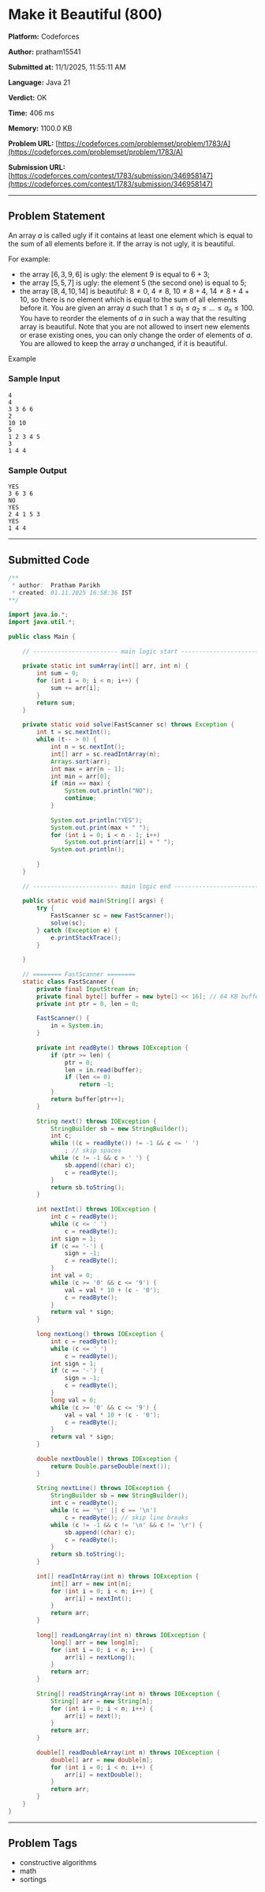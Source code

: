 
# Make it Beautiful (800)

**Platform:** Codeforces  

**Author:** pratham15541  

**Submitted at:** 11/1/2025, 11:55:11 AM  

**Language:** Java 21  

**Verdict:** OK  

**Time:** 406 ms  

**Memory:** 1100.0 KB  

**Problem URL:** [https://codeforces.com/problemset/problem/1783/A](https://codeforces.com/problemset/problem/1783/A)  

**Submission URL:** [https://codeforces.com/contest/1783/submission/346958147](https://codeforces.com/contest/1783/submission/346958147)  

---

## Problem Statement
An array $a$ is called ugly if it contains at least one element which is equal to the sum of all elements before it. If the array is not ugly, it is beautiful.

For example:

 
*  the array $[6, 3, 9, 6]$ is ugly: the element $9$ is equal to $6 + 3$; 
*  the array $[5, 5, 7]$ is ugly: the element $5$ (the second one) is equal to $5$; 
*  the array $[8, 4, 10, 14]$ is beautiful: $8 \ne 0$, $4 \ne 8$, $10 \ne 8 + 4$, $14 \ne 8 + 4 + 10$, so there is no element which is equal to the sum of all elements before it. You are given an array $a$ such that $1 \le a_1 \le a_2 \le \dots \le a_n \le 100$. You have to reorder the elements of $a$ in such a way that the resulting array is beautiful. Note that you are not allowed to insert new elements or erase existing ones, you can only change the order of elements of $a$. You are allowed to keep the array $a$ unchanged, if it is beautiful.

Example

### Sample Input
```
4
4
3 3 6 6
2
10 10
5
1 2 3 4 5
3
1 4 4
```

### Sample Output
```
YES
3 6 3 6
NO
YES
2 4 1 5 3
YES
1 4 4
```

---

## Submitted Code

```java
/**
 * author:  Pratham Parikh
 * created: 01.11.2025 16:58:36 IST
**/
 
import java.io.*;
import java.util.*;
 
public class Main {
 
    // ------------------------ main logic start ------------------------
 
    private static int sumArray(int[] arr, int n) {
        int sum = 0;
        for (int i = 0; i < n; i++) {
            sum += arr[i];
        }
        return sum;
    }
 
    private static void solve(FastScanner sc) throws Exception {
        int t = sc.nextInt();
        while (t-- > 0) {
            int n = sc.nextInt();
            int[] arr = sc.readIntArray(n);
            Arrays.sort(arr);
            int max = arr[n - 1];
            int min = arr[0];
            if (min == max) {
                System.out.println("NO");
                continue;
            }
 
            System.out.println("YES");
            System.out.print(max + " ");
            for (int i = 0; i < n - 1; i++)
                System.out.print(arr[i] + " ");
            System.out.println();
 
        }
    }
 
    // ------------------------ main logic end ------------------------
 
    public static void main(String[] args) {
        try {
            FastScanner sc = new FastScanner();
            solve(sc);
        } catch (Exception e) {
            e.printStackTrace();
        }
 
    }
 
    // ======== FastScanner ========
    static class FastScanner {
        private final InputStream in;
        private final byte[] buffer = new byte[1 << 16]; // 64 KB buffer
        private int ptr = 0, len = 0;
 
        FastScanner() {
            in = System.in;
        }
 
        private int readByte() throws IOException {
            if (ptr >= len) {
                ptr = 0;
                len = in.read(buffer);
                if (len <= 0)
                    return -1;
            }
            return buffer[ptr++];
        }
 
        String next() throws IOException {
            StringBuilder sb = new StringBuilder();
            int c;
            while ((c = readByte()) != -1 && c <= ' ')
                ; // skip spaces
            while (c != -1 && c > ' ') {
                sb.append((char) c);
                c = readByte();
            }
            return sb.toString();
        }
 
        int nextInt() throws IOException {
            int c = readByte();
            while (c <= ' ')
                c = readByte();
            int sign = 1;
            if (c == '-') {
                sign = -1;
                c = readByte();
            }
            int val = 0;
            while (c >= '0' && c <= '9') {
                val = val * 10 + (c - '0');
                c = readByte();
            }
            return val * sign;
        }
 
        long nextLong() throws IOException {
            int c = readByte();
            while (c <= ' ')
                c = readByte();
            int sign = 1;
            if (c == '-') {
                sign = -1;
                c = readByte();
            }
            long val = 0;
            while (c >= '0' && c <= '9') {
                val = val * 10 + (c - '0');
                c = readByte();
            }
            return val * sign;
        }
 
        double nextDouble() throws IOException {
            return Double.parseDouble(next());
        }
 
        String nextLine() throws IOException {
            StringBuilder sb = new StringBuilder();
            int c = readByte();
            while (c == '\r' || c == '\n')
                c = readByte(); // skip line breaks
            while (c != -1 && c != '\n' && c != '\r') {
                sb.append((char) c);
                c = readByte();
            }
            return sb.toString();
        }
 
        int[] readIntArray(int n) throws IOException {
            int[] arr = new int[n];
            for (int i = 0; i < n; i++) {
                arr[i] = nextInt();
            }
            return arr;
        }
 
        long[] readLongArray(int n) throws IOException {
            long[] arr = new long[n];
            for (int i = 0; i < n; i++) {
                arr[i] = nextLong();
            }
            return arr;
        }
 
        String[] readStringArray(int n) throws IOException {
            String[] arr = new String[n];
            for (int i = 0; i < n; i++) {
                arr[i] = next();
            }
            return arr;
        }
 
        double[] readDoubleArray(int n) throws IOException {
            double[] arr = new double[n];
            for (int i = 0; i < n; i++) {
                arr[i] = nextDouble();
            }
            return arr;
        }
    }
}
```

---

## Problem Tags
- constructive algorithms
- math
- sortings

